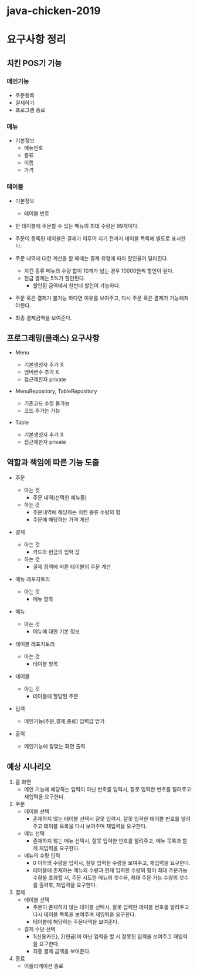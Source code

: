 # java-chicken-2019
# 요구사항 정리

## 치킨 POS기 기능

### 메인기능

- 주문등록
- 결제하기
- 프로그램 종료

### 메뉴

- 기본정보
  - 메뉴번호
  - 종류
  - 이름
  - 가격

### 테이블

- 기본정보
  - 테이블 번호



- 한 테이블에 주문할 수 있는 메뉴의 최대 수량은 99개이다.
- 주문이 등록된 테이블은 결제가 이루어 지기 전까지 테이블 목록에 별도로 표시한다.
- 주문 내역에 대한 계산을 할 때에는 결제 유형에 따라 할인율이 달라진다.
  - 치킨 종류 메뉴의 수량 합이 10개가 넘는 경우 10000원씩 할인이 된다.
  - 현금 결제는 5%가 할인된다.
    - 할인된 금액에서 한번더 할인이 가능하다.
- 주문 혹은 결제가 불가능 하다면 이유를 보여주고, 다시 주문 혹은 결제가 가능해져야한다.
- 최종 결제금액을 보여준다.



## 프로그래밍(클래스) 요구사항

- Menu

  - 기본생성자 추가 X
  - 멤버변수 추가 X
  - 접근제한자 private

- MenuRepository, TableRepository

  - 기존코드 수정 불가능
  - 코드 추가는 가능

- Table

  - 기본생성자 추가 X
  - 접근제한자 private

  

## 역할과 책임에 따른 기능 도출

- 주문
  - 아는 것
    - 주문 내역(선택한 메뉴들)
  - 하는 것
    - 주문내역에 해당하는 치킨 종류 수량의 합
    - 주문에 해당하는 가격 계산
- 결제
  - 아는 것
    - 카드와 현금의 입력 값
  - 하는 것
    - 결제 정책에 따른 테이블의 주문 계산
- 메뉴 레포지토리
  - 아는 것
    - 메뉴 항목

- 메뉴
  - 아는 것
    - 메뉴에 대한 기본 정보

- 테이블 레포지토리
  - 아는 것
    - 테이블 항목

- 테이블
  - 아는 것 
    - 테이블에 할당된 주문
- 입력
  - 메인기능(주문,결제,종료) 입력값 받기
- 출력
  - 메인기능에 알맞는 화면 출력



## 예상 시나리오

1. 홈 화면
   - 메인 기능에 해당하는 입력이 아닌 번호를 입력시, 잘못 입력한 번호를 알려주고 재입력을 요구한다.
2. 주문
   - 테이블 선택
     - 존재하지 않는 테이블 선택시 잘못 입력시, 잘못 입력한 테이블 번호를 알려주고 테이블 목록을 다시 보여주며 재입력을 요구한다.
   - 메뉴 선택
     - 존재하지 않는 메뉴 선택시, 잘못 입력한 번호를 알려주고, 메뉴 목록과 함께 재입력을 요구한다.
   - 메뉴의 수량 입력
     - 0 이하의 수량을 입력시, 잘못 입력한 수량을 보여주고, 재입력을 요구한다.
     - 테이블에 존재하는 메뉴의 수량과 현재 입력한 수량의 합이 최대 주문가능 수량을 초과할 시, 주문 시도한 메뉴의 갯수와, 최대 주문 가능 수량의 갯수를 출력후, 재입력을 요구한다.
3. 결제
   - 테이블 선택
     - 주문이 존재하지 않는 테이블 선택시, 잘못 입력한 테이블 번호를 알려주고 다시 테이블 목록을 보여주며 재입력을 요구한다.
     - 테이블에 해당하는 주문내역을 보여준다.
   - 결제 수단 선택
     - 1(신용카드), 2(현금)이 아닌 입력을 할 시 잘못된 입력을 보여주고 재입력을 요구한다.
     - 최종 결제 금액을 보여준다.
4. 종료
   - 어플리케이션 종료